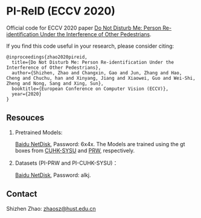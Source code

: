 # PI-ReID (ECCV 2020)

Official code for ECCV 2020 paper [Do Not Disturb Me: Person Re-identification Under the Interference of Other Pedestrians](https://arxiv.org/abs/2008.06963).

If you find this code useful in your research, please consider citing:
```
@inproceedings{zhao2020pireid,
  title={Do Not Disturb Me: Person Re-identification Under the Interference of Other Pedestrians},
  author={Shizhen, Zhao and Changxin, Gao and Jun, Zhang and Hao, Cheng and Chuchu, han and Xinyang, Jiang and Xiaowei, Guo and Wei-Shi, Zheng and Nong, Sang and Xing, Sun},
  booktitle={European Conference on Computer Vision (ECCV)},
  year={2020}
}
```

<h2 id="jump">Resouces</h2>

1. Pretrained Models:

   [Baidu NetDisk](https://pan.baidu.com/s/1O08TssJcASsTh8veIBimzA), Password: 6x4x. The Models are trained using the gt boxes from [CUHK-SYSU](https://github.com/ShuangLI59/person_search) and [PRW](https://github.com/liangzheng06/PRW-baseline), respectively.
   
2. Datasets (PI-PRW and PI-CUHK-SYSU)：

   [Baidu NetDisk](https://pan.baidu.com/s/1JMPJ0y6oephiEDgC69AxiA ), Password: alkj. 
   

## Contact

Shizhen Zhao: zhaosz@hust.edu.cn
